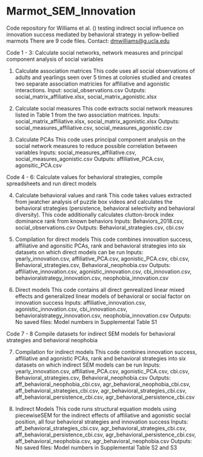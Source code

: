 # Marmot_SEM_Innovation
Code repository for Williams et al. () testing indirect social influence on innovation success mediated by behavioral strategy in yellow-bellied marmots
There are 9 code files. 
Contact: dmwilliams@g.ucla.edu

Code 1 - 3: Calculate social networks, network measures and principal component analysis of social variables

1) Calculate association matrices 
This code uses all social observations of adults and yearlings seen over 5 times at colonies studied and creates two separate association matricies for affiliative and agonistic interactions. 
Input: social_observations.csv
Outputs: social_matrix_affiliative.xlsx, social_matrix_agonistic.xlsx

2) Calculate social measures
This code extracts social network measures listed in Table 1 from the two association matrices. 
Inputs: social_matrix_affiliative.xlsx, social_matrix_agonistic.xlsx
Outputs: social_measures_affiliative.csv, social_measures_agonistic.csv

3) Calculate PCAs
This code uses principal component analysis on the social network measures to reduce possible correlation between variables
Inputs: social_measures_affiliative.csv, social_measures_agonistic.csv
Outputs: affiliative_PCA.csv, agonsitic_PCA.csv

Code 4 - 6: Calculate values for behavioral strategies, compile spreadsheets and run direct models

4) Calculate behavioral values and rank
This code takes values extracted from jwatcher analysis of puzzle box videos and calculates the behavioral strategies (persistence, behavioral selectivity and behavioral diversity). This code additionally calculates clutton-brock index dominance rank from known behaviors
Inputs: Behaviors_2018.csv, social_observations.csv
Outputs: Behavioral_strategies.csv, cbi.csv 

5) Compilation for direct models
This code combines innovation success, affiliative and agonsitic PCAs, rank and behavioral strategies into six datasets on which direct models can be run
Inputs: yearly_innovation.csv, affiliative_PCA.csv, agonistic_PCA.csv, cbi.csv, Behavioral_strategies.csv, Behavioral_neophobia.csv
Outputs: affiliative_innovation.csv, agonistic_innovation.csv, cbi_innovation.csv, behavioralstrategy_innovation.csv, neophobia_innovation.csv

6) Direct models
This code contains all direct genrealized linear mixed effects and generalized linear models of behavioral or social factor on innovation success
Inputs: affiliative_innovation.csv, agonistic_innovation.csv, cbi_innovation.csv, behavioralstrategy_innovation.csv, neophobia_innovation.csv
Outputs: No saved files: Model numbers in Supplemental Table S1 

Code 7 - 8 Compile datasets for indirect SEM models for behavioral strategies and behavioral neophobia

7) Compilation for indirect models
This code combines innovation success, affiliative and agonistic PCAs, rank and behavioral strategies into six datasets on which indirect SEM models can be run
Inputs: yearly_innovation.csv, affiliative_PCA.csv, agonistic_PCA.csv, cbi.csv, Behavioral_strategies.csv, Behavioral_neophobia.csv
Outputs: aff_behavioral_neophobia_cbi.csv, agr_behavioral_neophobia_cbi.csv, aff_behavioral_strategies_cbi.csv, agr_behavioral_strategies_cbi.csv, aff_behavioral_persistence_cbi.csv, agr_behavioral_persistence_cbi.csv

8) Indirect Models
This code runs structural equation models using piecewiseSEM for the indirect effects of affiliative and agonistic social position, all four behavioral strategies and innovation success
Inputs: aff_behavioral_strategies_cbi.csv, agr_behavioral_strategies_cbi.csv, aff_behavioral_persistence_cbi.csv, agr_behavioral_persistence_cbi.csv, aff_behavioral_neophobia.csv, agr_behavioral_neophobia.csv
Outputs: No saved files: Model numbers in Supplemental Table S2 and S3

